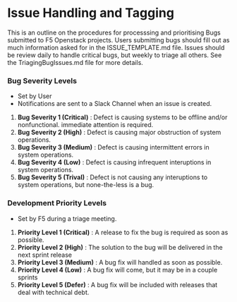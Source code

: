 # Issue Handling and Tagging

This is an outline on the procedures for processsing and prioritising Bugs submitted to F5 Openstack projects.
Users submitting bugs should fill out as much information asked for in the ISSUE_TEMPLATE.md file. Issues should
be review daily to handle critical bugs, but weekly to triage all others. See the TriagingBugIssues.md file for more
details. 

### Bug Severity Levels
 * Set by User
 * Notifications are sent to a Slack Channel when an issue is created.
 
 1. **Bug Severity 1 (Critical)** : Defect is causing systems to be offline and/or nonfunctional. immediate attention is required.
 2. **Bug Severity 2 (High)** : Defect is causing major obstruction of system operations.
 3. **Bug Severity 3 (Medium)** : Defect is causing intermittent errors in system operations.
 4. **Bug Severity 4 (Low)** : Defect is causing infrequent interuptions in system operations.
 5. **Bug Severity 5 (Trival)** : Defect is not causing any interuptions to system operations, but none-the-less is a bug.
 
### Development Priority Levels
 * Set by F5 during a triage meeting. 
 
 1. **Priority Level 1 (Critical)** : A release to fix the bug is required as soon as possible.
 2. **Priority Level 2 (High)** : The solution to the bug will be delivered in the next sprint release 
 3. **Priority Level 3 (Medium)** : A bug fix will handled as soon as possible.
 4. **Priority Level 4 (Low)** : A bug fix will come, but it may be in a couple sprints
 5. **Priority Level 5 (Defer)** : A bug fix will be included with releases that deal with technical debt.


